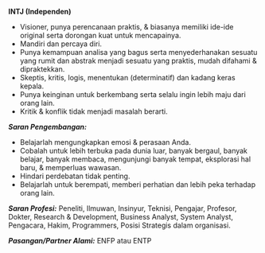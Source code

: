 **INTJ (Independen)**

*   Visioner, punya perencanaan praktis, & biasanya memiliki ide-ide original serta dorongan kuat untuk mencapainya.
*   Mandiri dan percaya diri.
*   Punya kemampuan analisa yang bagus serta menyederhanakan sesuatu yang rumit dan abstrak menjadi sesuatu yang praktis, mudah difahami & dipraktekkan.
*   Skeptis, kritis, logis, menentukan (determinatif) dan kadang keras kepala.
*   Punya keinginan untuk berkembang serta selalu ingin lebih maju dari orang lain.
*   Kritik & konflik tidak menjadi masalah berarti.

**_Saran Pengembangan:_**

*   Belajarlah mengungkapkan emosi & perasaan Anda.
*   Cobalah untuk lebih terbuka pada dunia luar, banyak bergaul, banyak belajar, banyak membaca, mengunjungi banyak tempat, eksplorasi hal baru, & memperluas wawasan.
*   Hindari perdebatan tidak penting.
*   Belajarlah untuk berempati, memberi perhatian dan lebih peka terhadap orang lain.

**_Saran Profesi:_** Peneliti, Ilmuwan, Insinyur, Teknisi, Pengajar, Profesor, Dokter, Research & Development, Business Analyst, System Analyst, Pengacara, Hakim, Programmers, Posisi Strategis dalam organisasi.

**_Pasangan/Partner Alami:_** ENFP atau ENTP